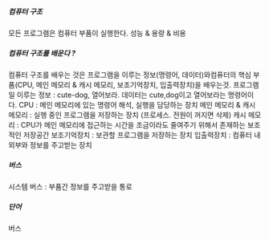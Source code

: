 ##### 컴퓨터 구조
모든 프로그램은 컴퓨터 부품이 실행한다. 성능 & 용량 & 비용

##### 컴퓨터 구조를 배운다 ?
컴퓨터 구조를 배우는 것은 프로그램을 이루는 정보(명령어, 데이터)와컴퓨터의 핵심 부품(CPU, 메인 메모리 & 캐시 메모리, 보조기억장치, 입출력장치)을 배우는것.
프로그램일 이루는 정보 : cute-dog, 열어보라. 데이터는 cute,dog이고 열어보라는 명령어이다.
CPU : 메인 메모리에 있는 명령어 해석, 실행을 담당하는 장치
메인 메모리 & 캐시 메모리 : 실행 중인 프로그램을 저장하는 장치 (프로세스. 전원이 꺼지면 삭제)
캐시 메모리 : CPU가 메인 메모리에 접근하는 시간을 조금이라도 줄여주기 위해서 존재하는 보조적인 저장공간
보조기억장치 : 보관할 프로그램을 저장하는 장치
입출력장치 : 컴퓨터 내외부와 정보를 주고받는 장치

##### 버스
시스템 버스 : 부품간 정보를 주고받을 통로

##### 단어
버스